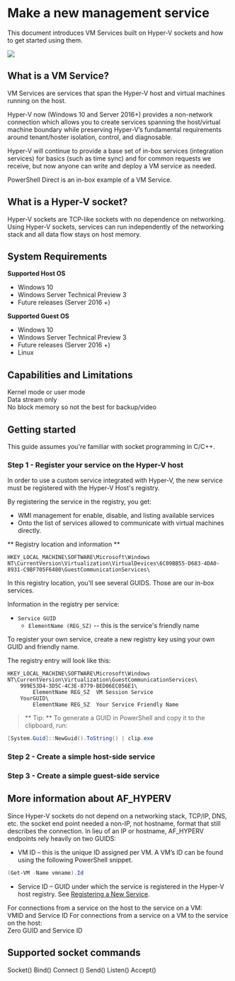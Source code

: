 # Make a new management service

This document introduces VM Services built on Hyper-V sockets and how to get started using them.

![](../media/1.png)

## What is a VM Service?

VM Services are services that span the Hyper-V host and virtual machines running on the host.

Hyper-V now (Windows 10 and Server 2016+) provides a non-network connection which allows you to create services spanning the host/virtual machine boundary while preserving Hyper-V’s fundamental requirements around tenant/hoster isolation, control, and diagnosable.

Hyper-V will continue to provide a base set of in-box services (integration services) for basics (such as time sync) and for common requests we receive, but now anyone can write and deploy a VM service as needed.

PowerShell Direct is an in-box example of a VM Service.

## What is a Hyper-V socket?

Hyper-V sockets are TCP-like sockets with no dependence on networking. Using Hyper-V sockets, services can run independently of the networking stack and all data flow stays on host memory.

## System Requirements

**Supported Host OS**
*   Windows 10
*   Windows Server Technical Preview 3
*   Future releases (Server 2016 +)

**Supported Guest OS**
*   Windows 10
*   Windows Server Technical Preview 3
*   Future releases (Server 2016 +)
*   Linux

## Capabilities and Limitations

Kernel mode or user mode  
Data stream only    
No block memory so not the best for backup/video

## Getting started

This guide assumes you're familiar with socket programming in C/C++.

### Step 1 - Register your service on the Hyper-V host

In order to use a custom service integrated with Hyper-V, the new service must be registered with the Hyper-V Host's registry.

By registering the service in the registry, you get:
*  WMI management for enable, disable, and listing available services
*  Onto the list of services allowed to communicate with virtual machines directly.

** Registry location and information **

``` 
HKEY_LOCAL_MACHINE\SOFTWARE\Microsoft\Windows NT\CurrentVersion\Virtualization\VirtualDevices\6C09BB55-D683-4DA0-8931-C9BF705F6480\GuestCommunicationServices\
```
In this registry location, you'll see several GUIDS. Those are our in-box services.

Information in the registry per service:
* `Service GUID`
    * `ElementName (REG_SZ)` -- this is the service's friendly name

To register your own service, create a new registry key using your own GUID and friendly name.

The registry entry will look like this:
```
HKEY_LOCAL_MACHINE\SOFTWARE\Microsoft\Windows NT\CurrentVersion\Virtualization\GuestCommunicationServices\
    999E53D4-3D5C-4C3E-8779-BED06EC056E1\
        ElementName REG_SZ  VM Session Service
    YourGUID\
        ElementName REG_SZ  Your Service Friendly Name
```

> ** Tip: **  To generate a GUID in PowerShell and copy it to the clipboard, run:
``` PowerShell
[System.Guid]::NewGuid().ToString() | clip.exe
```



### Step 2 - Create a simple host-side service

### Step 3 - Create a simple guest-side service

## More information about AF_HYPERV

Since Hyper-V sockets do not depend on a networking stack, TCP/IP, DNS, etc. the socket end point needed a non-IP, not hostname, format that still describes the connection. In lieu of an IP or hostname, AF_HYPERV endpoints rely heavily on two GUIDS:
* VM ID – this is the unique ID assigned per VM. A VM’s ID can be found using the following PowerShell snippet.
```PowerShell
(Get-VM -Name vmname).Id
```
* Service ID – GUID under which the service is registered in the Hyper-V host registry. See [Registering a New Service](#GettingStarted).

For connections from a service on the host to the service on a VM:  
VMID and Service ID
For connections from a service on a VM to the service on the host:  
Zero GUID and Service ID

## Supported socket commands

Socket()
Bind()
Connect ()
Send()
Listen()
Accept()







